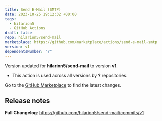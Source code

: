 ```yaml
---
title: Send E-Mail (SMTP)
date: 2023-10-25 19:12:32 +00:00
tags:
  - hilarion5
  - GitHub Actions
draft: false
repo: hilarion5/send-mail
marketplace: https://github.com/marketplace/actions/send-e-mail-smtp
version: v1
dependentsNumber: "?"
---
```



Version updated for **hilarion5/send-mail** to version **v1**.
- This action is used across all versions by **?** repositories.

Go to the [GitHub Marketplace](https://github.com/marketplace/actions/send-e-mail-smtp) to find the latest changes.

## Release notes

**Full Changelog**: https://github.com/hilarion5/send-mail/commits/v1
